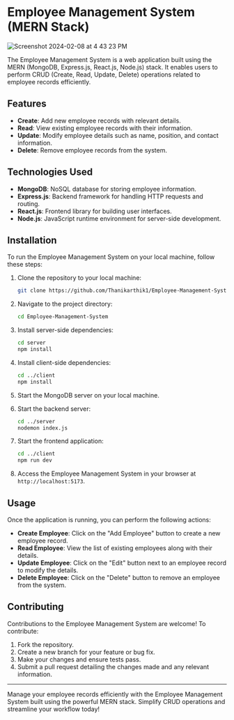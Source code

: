 # Employee Management System (MERN Stack)


![Screenshot 2024-02-08 at 4 43 23 PM](https://github.com/ShivankK26/Employee-Management-System/assets/115289871/14bb5756-3a17-47e3-8051-c66a676582b8)


The Employee Management System is a web application built using the MERN (MongoDB, Express.js, React.js, Node.js) stack. It enables users to perform CRUD (Create, Read, Update, Delete) operations related to employee records efficiently.

## Features

- **Create**: Add new employee records with relevant details.
- **Read**: View existing employee records with their information.
- **Update**: Modify employee details such as name, position, and contact information.
- **Delete**: Remove employee records from the system.

## Technologies Used

- **MongoDB**: NoSQL database for storing employee information.
- **Express.js**: Backend framework for handling HTTP requests and routing.
- **React.js**: Frontend library for building user interfaces.
- **Node.js**: JavaScript runtime environment for server-side development.

## Installation

To run the Employee Management System on your local machine, follow these steps:

1. Clone the repository to your local machine:

   ```bash
   git clone https://github.com/Thanikarthik1/Employee-Management-System .
   ```

2. Navigate to the project directory:

   ```bash
   cd Employee-Management-System
   ```

3. Install server-side dependencies:

   ```bash
   cd server
   npm install
   ```

4. Install client-side dependencies:

   ```bash
   cd ../client
   npm install
   ```

5. Start the MongoDB server on your local machine.

6. Start the backend server:

   ```bash
   cd ../server
   nodemon index.js
   ```

7. Start the frontend application:

   ```bash
   cd ../client
   npm run dev
   ```

8. Access the Employee Management System in your browser at `http://localhost:5173`.

## Usage

Once the application is running, you can perform the following actions:

- **Create Employee**: Click on the "Add Employee" button to create a new employee record.
- **Read Employee**: View the list of existing employees along with their details.
- **Update Employee**: Click on the "Edit" button next to an employee record to modify the details.
- **Delete Employee**: Click on the "Delete" button to remove an employee from the system.

## Contributing

Contributions to the Employee Management System are welcome! To contribute:

1. Fork the repository.
2. Create a new branch for your feature or bug fix.
3. Make your changes and ensure tests pass.
4. Submit a pull request detailing the changes made and any relevant information.

---

Manage your employee records efficiently with the Employee Management System built using the powerful MERN stack. Simplify CRUD operations and streamline your workflow today!
